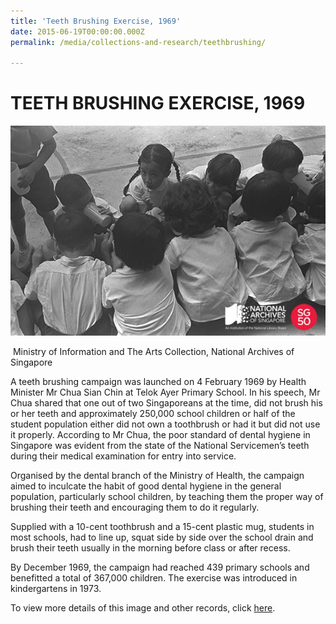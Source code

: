 ```yaml
---
title: 'Teeth Brushing Exercise, 1969'
date: 2015-06-19T00:00:00.000Z
permalink: /media/collections-and-research/teethbrushing/

---
```



<iframe id="pxcelframe" src="//t.sharethis.com/a/t_.htm?ver=0.345.16985&amp;cid=c010#rnd=1577953698780&amp;cid=c010&amp;dmn=www.nas.gov.sg&amp;tt=t.dhj&amp;dhjLcy=65&amp;lbl=pxcel&amp;flbl=pxcel&amp;ll=d&amp;ver=0.345.16985&amp;ell=d&amp;cck=__stid&amp;pn=%2Fblogs%2Farchivistpick%2Fteeth-brushing%2F&amp;qs=na&amp;rdn=www.nas.gov.sg&amp;rpn=%2Fblogs%2Farchivistpick%2F2015%2F06%2F&amp;rqs=na&amp;cc=SG&amp;cont=AS&amp;ipaddr=" style="display: none;"></iframe>

# TEETH BRUSHING EXERCISE, 1969

![Ministry of Information and The Arts Collection, National Archives of Singapore](../../../images/blogs/2015-06-19-L.jpg)

​						Ministry of Information and The Arts Collection, National Archives of Singapore

A teeth brushing campaign was launched on 4 February 1969 by Health Minister Mr Chua Sian Chin at Telok Ayer Primary School. In his speech, Mr Chua shared that one out of two Singaporeans at the time, did not brush his or her teeth and approximately 250,000 school children or half of the student population either did not own a toothbrush or had it but did not use it properly. According to Mr Chua, the poor standard of dental hygiene in Singapore was evident from the state of the National Servicemen’s teeth during their medical examination for entry into service.

Organised by the dental branch of the Ministry of Health, the campaign aimed to inculcate the habit of good dental hygiene in the general population, particularly school children, by teaching them the proper way of brushing their teeth and encouraging them to do it regularly.

Supplied with a 10-cent toothbrush and a 15-cent plastic mug, students in most schools, had to line up, squat side by side over the school drain and brush their teeth usually in the morning before class or after recess.

By December 1969, the campaign had reached 439 primary schools and benefitted a total of 367,000 children. The exercise was introduced in kindergartens in 1973.

To view more details of this image and other records, click [here](http://www.nas.gov.sg/archivesonline/photographs/record-details/329693cc-1162-11e3-83d5-0050568939ad).